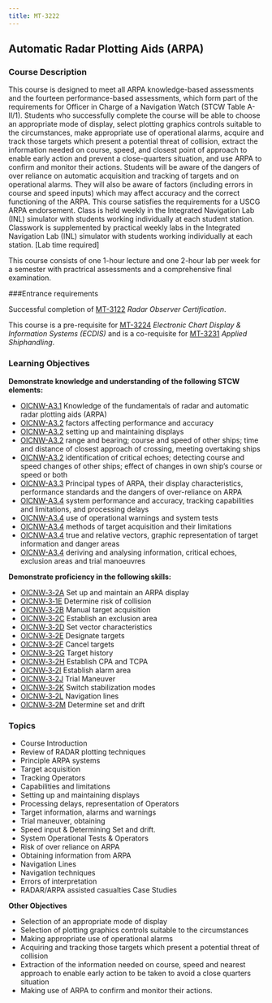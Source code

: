 ```yaml
---
title: MT-3222
---
```


## Automatic Radar Plotting Aids (ARPA) 

### Course Description

This course is designed to meet all ARPA knowledge-based assessments and the fourteen performance-based assessments, which form part of the requirements for Officer in Charge of a Navigation Watch (STCW Table A-II/1). Students who successfully complete the course will be able to choose an appropriate mode of display, select plotting graphics controls suitable to the circumstances, make appropriate use of operational alarms, acquire and track those targets which present a potential threat of collision, extract the information needed on course, speed, and closest point of approach to enable early action and prevent a close-quarters situation, and use ARPA to confirm and monitor their actions. Students will be aware of the dangers of over reliance on automatic acquisition and tracking of targets and on operational alarms. They will also be aware of factors (including errors in course and speed inputs) which may affect accuracy and the correct functioning of the ARPA. This course satisfies the requirements for a USCG ARPA endorsement.  Class is held weekly in the Integrated Navigation Lab (INL) simulator with students working individually at each student station.  Classwork is supplemented by practical weekly labs in the Integrated Navigation Lab (INL) simulator with students working individually at each station. [Lab time required]


This course consists of one 1-hour lecture and one 2-hour lab per week for a semester with practrical assessments and a comprehensive final examination.

###Entrance requirements

Successful completion of  [MT-3122](mt-3122.html) *Radar Observer Certification*.

This course is a pre-requisite for [MT-3224](mt-3224.html) *Electronic Chart Display & Information Systems (ECDIS)*  and is a co-requisite for [MT-3231](mt-3231.html) *Applied Shiphandling*.


### Learning Objectives

**Demonstrate knowledge and understanding of the following STCW elements:**

* [OICNW-A3.1](21#OICNW-A3\.1) Knowledge of the fundamentals of radar and automatic radar plotting aids (ARPA)
* [OICNW-A3.2](21#OICNW-A3\.2) factors affecting performance and accuracy
* [OICNW-A3.2](21#OICNW-A3\.2) setting up and maintaining displays
* [OICNW-A3.2](21#OICNW-A3\.2) range and bearing; course and speed of other ships; time and distance of closest approach of crossing, meeting overtaking ships
* [OICNW-A3.2](21#OICNW-A3\.2) identification of critical echoes; detecting course and speed changes of other ships; effect of changes in own ship’s course or speed or both
* [OICNW-A3.3](21#OICNW-A3\.3) Principal types of ARPA, their display characteristics, performance standards and the dangers of over-reliance on ARPA
* [OICNW-A3.4](21#OICNW-A3\.4) system performance and accuracy, tracking capabilities and limitations, and processing delays
* [OICNW-A3.4](21#OICNW-A3\.4) use of operational warnings and system tests
* [OICNW-A3.4](21#OICNW-A3\.4) methods of target acquisition and their limitations
* [OICNW-A3.4](21#OICNW-A3\.4) true and relative vectors, graphic representation of target information and danger areas
* [OICNW-A3.4](21#OICNW-A3\.4) deriving and analysing information, critical echoes, exclusion areas and trial manoeuvres 

**Demonstrate proficiency in the following skills:**

* [OICNW‑3‑2A](OICNW-3-2A) Set up and maintain an ARPA display
* [OICNW‑3‑1E](OICNW-3-1E) Determine risk of collision
* [OICNW‑3‑2B](OICNW-3-2B) Manual target acquisition
* [OICNW‑3‑2C](OICNW-3-2C) Establish an exclusion area
* [OICNW‑3‑2D](OICNW-3-2D) Set vector characteristics
* [OICNW‑3‑2E](OICNW-3-2E) Designate targets
* [OICNW‑3‑2F](OICNW-3-2F) Cancel targets
* [OICNW‑3‑2G](OICNW-3-2G) Target history
* [OICNW‑3‑2H](OICNW-3-2H) Establish CPA and TCPA
* [OICNW‑3‑2I](OICNW-3-2I) Establish alarm area
* [OICNW‑3‑2J](OICNW-3-2J) Trial Maneuver
* [OICNW‑3‑2K](OICNW-3-2K) Switch stabilization modes
* [OICNW‑3‑2L](OICNW-3-2L) Navigation lines
* [OICNW‑3‑2M](OICNW-3-2M) Determine set and drift

### Topics

* Course Introduction
* Review of RADAR plotting techniques 
* Principle ARPA systems
* Target acquisition
* Tracking Operators 
* Capabilities and limitations 
* Setting up and maintaining displays
* Processing delays, representation of Operators 
* Target information, alarms and warnings 
* Trial maneuver, obtaining 
* Speed input & Determining Set and drift.
* System Operational Tests & Operators 
* Risk of over reliance on ARPA 
* Obtaining information from ARPA 
* Navigation Lines
* Navigation techniques
* Errors of interpretation
* RADAR/ARPA assisted casualties Case Studies 

**Other Objectives**

* Selection of an appropriate mode of display
* Selection of plotting graphics controls suitable to the circumstances
* Making appropriate use of operational alarms
* Acquiring and tracking those targets which present a potential threat of collision
* Extraction of the information needed on course, speed and nearest approach to enable early action to be taken to avoid a close quarters situation
* Making use of ARPA to confirm and monitor their actions.




